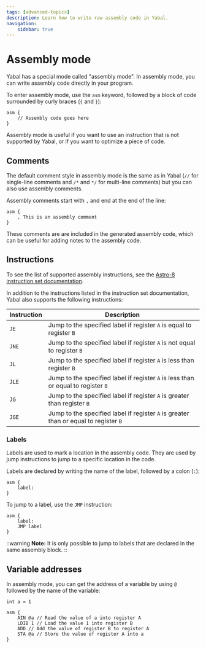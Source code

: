 ```yaml
---
tags: [advanced-topics]
description: Learn how to write raw assembly code in Yabal.
navigation:
    sidebar: true
---
```


# Assembly mode
Yabal has a special mode called "assembly mode". In assembly mode, you can write assembly code directly in your program.

To enter assembly mode, use the `asm` keyword, followed by a block of code surrounded by curly braces (`{` and `}`):
```yabal
asm {
    // Assembly code goes here
}
```

Assembly mode is useful if you want to use an instruction that is not supported by Yabal, or if you want to optimize a piece of code.

## Comments
The default comment style in assembly mode is the same as in Yabal (`//` for single-line comments and `/*` and `*/` for multi-line comments) but you can also use assembly comments.

Assembly comments start with `,` and end at the end of the line:
```yabal
asm {
    , This is an assembly comment
}
```
These comments are are included in the generated assembly code, which can be useful for adding notes to the assembly code.

## Instructions
To see the list of supported assembly instructions, see the [Astro-8 instruction set documentation](https://sam-astro.github.io/Astro8-Computer/docs/Architecture/Instruction%20Set.html).

In addition to the instructions listed in the instruction set documentation, Yabal also supports the following instructions:

| Instruction | Description |
| ----------- | ----------- |
| `JE` | Jump to the specified label if register `A` is equal to register `B` |
| `JNE` | Jump to the specified label if register `A` is not equal to register `B` |
| `JL` | Jump to the specified label if register `A` is less than register `B` |
| `JLE` | Jump to the specified label if register `A` is less than or equal to register `B` |
| `JG` | Jump to the specified label if register `A` is greater than register `B` |
| `JGE` | Jump to the specified label if register `A` is greater than or equal to register `B` |

### Labels
Labels are used to mark a location in the assembly code. They are used by jump instructions to jump to a specific location in the code.

Labels are declared by writing the name of the label, followed by a colon (`:`):
```yabal
asm {
    label:
}
```

To jump to a label, use the `JMP` instruction:
```yabal
asm {
    label:
    JMP label
}
```

::warning
**Note:** It is only possible to jump to labels that are declared in the same assembly block.
::

## Variable addresses
In assembly mode, you can get the address of a variable by using `@` followed by the name of the variable:

```yabal
int a = 1

asm {
    AIN @a // Read the value of a into register A
    LDIB 1 // Load the value 1 into register B
    ADD // Add the value of register B to register A
    STA @a // Store the value of register A into a
}
```